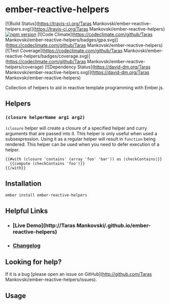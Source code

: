 # ember-reactive-helpers

[![Build Status](https://travis-ci.org/Taras Mankovski/ember-reactive-helpers.svg)](https://travis-ci.org/Taras Mankovski/ember-reactive-helpers)
[![npm version](https://badge.fury.io/js/ember-reactive-helpers.svg)](http://badge.fury.io/js/ember-reactive-helpers)
[![Code Climate](https://codeclimate.com/github/Taras Mankovski/ember-reactive-helpers/badges/gpa.svg)](https://codeclimate.com/github/Taras Mankovski/ember-reactive-helpers)
[![Test Coverage](https://codeclimate.com/github/Taras Mankovski/ember-reactive-helpers/badges/coverage.svg)](https://codeclimate.com/github/Taras Mankovski/ember-reactive-helpers/coverage)
[![Dependency Status](https://david-dm.org/Taras Mankovski/ember-reactive-helpers.svg)](https://david-dm.org/Taras Mankovski/ember-reactive-helpers)

Collection of helpers to aid in reactive template programming with Ember.js.

## Helpers

### `(closure helperName arg1 arg2)`

`(closure` helper will create a closure of a specified helper and curry arguments that are passed into it. 
This helper is only useful when used a subsexpression. Using it as a regular helper will result in `function` being rendered.
This helper can be used when you need to defer execution of a helper. 

```
{{#with (closure 'contains' (array 'foo' 'bar')) as |checkContains|}}
  {{compute (checkContains 'foo')}}
{{/with}}
```

## Installation

```
ember install ember-reactive-helpers
```

## Helpful Links

- ### [Live Demo](http://Taras Mankovski/.github.io/ember-reactive-helpers)

- ### [Changelog](CHANGELOG.md)

## Looking for help?
If it is a bug [please open an issue on GitHub](http://github.com/Taras Mankovski/ember-reactive-helpers/issues).

## Usage
